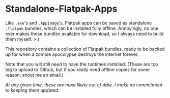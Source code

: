 # Standalone-Flatpak-Apps
Like `.exe`'s and `.AppImage`'s, Flatpak apps can be saved as standalone `.flatpak` bundles, which can be installed fully offline. Annoyingly, no one ever makes these bundles available for download, so I always need to build them myself. >:(

This repository contains a collection of Flatpak bundles, ready to be backed up for when a zombie apocolypse destroys the internet forever.

Note that you will still need to have the runtimes installed. (These are too big to upload to Github, but if you really need offline copies for some reason, shoot me an email.)

*At any given time, these are most likely out of date. I make no commitment to keeping them updated.*
